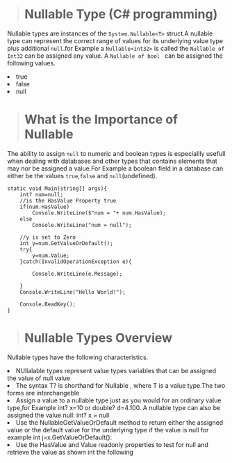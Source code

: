 > # Nullable Type (C# programming)
Nullable types are instances of the `System.Nullable<T>` struct.A nullable type can represent the correct range of values for its underlying value type plus additional `null`.for Example a `Nullable<int32>` is called the `Nullable of Int32` can be assigned any value.
A  `Nullable of bool ` can be assigned the following values.
<li>true</li>
<li>false</li>
<li>null</li>

> # What is the Importance of Nullable
The ability to assign `null` to numeric and boolean types is especiallly usefull when dealing with databases and other types that contains elements that may nor be assigned a value.For Example a boolean field in a database can either be the values `true`,`false` and `null`(undefined).

```Csharp
static void Main(string[] args){
    int? num=null;
    //is the HasValue Property true
    if(num.HasValue)
        Console.WriteLine($"num = "+ num.HasValue);
    else
        Console.WriteLine("num = null");
    
    //y is set to Zero
    int y=num.GetValueOrDefault();
    try{
        y=num.Value;
    }catch(InvalidOperationException e){
        
        Console.WriteLine(e.Message);

    }
    Console.WriteLine("Hello World!");

    Console.ReadKey();
}
```
> # Nullable Types Overview
Nullable types have the following characteristics.
<li>NUllalable types represent value types variables that can be assigned the value of null value</li>
<li>The syntax T? is shorthand for Nullable<T> , where T is a value type.The two forms are interchangeble</li>
<li>Assign a value to a nullable type just as you would for an ordinary value type,for Example int? x=10 or double? d=4.100. A nullable type can also be assigned the value null: int? x = null</li>
<li>Use the Nullable<T>GetValueOrDefault method to return either the assigned value or the default value for the underlying type if the value is null for example int j=x.GetValueOrDefault():</li>
<li>Use the HasValue and Value readonly properties to test for null and retrieve the value as shown int the following </li>
